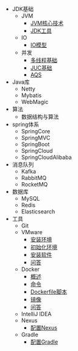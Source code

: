 * JDK基础
  * JVM
    * [JVM核心技术](jdk_base/jvm/jvm_core)
    * [JDK工具](jdk_base/jvm/jdk_tool)
  * IO
    * [IO模型](jdk_base/io/io_model)
  * 并发
    * [多线程基础](jdk_base/concurrency/thread_base)
    * [JUC基础](jdk_base/concurrency/juc)
    * [AQS](jdk_base/concurrency/aqs)
* Java库
  * Netty
  * Mybatis
  * WebMagic
* 算法
  * 数据结构与算法
* spring体系
  * SpringCore
  * SpringMVC
  * SpringBoot
  * SpringCloud
  * SpringCloudAlibaba
* 消息队列
  * Kafka
  * RabbitMQ
  * RocketMQ
* 数据库
  * MySQL
  * Redis
  * Elasticsearch
* 工具
  * Git
  * VMware
    * [安装环境](tool/vmware/install_vm)
    * [初始化环境](tool/vmware/init_vm)
    * [安装软件](tool/vmware/install_software)
    * [问答](tool/vmware/q&a)
  * Docker
    * [概述](tool/docker/overview)
    * [命令](tool/docker/command)
    * [Dockerfile脚本](tool/docker/dockerfile)
    * [镜像](tool/docker/images)
    * [问答](tool/docker/q&a)
  * IntelliJ IDEA
  * Nexus
    * [配置Nexus](tool/nexus/config)
  * Gradle
    * [配置Gradle](tool/gradle/config)